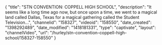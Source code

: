 {
    "title": "STN CONVENTION: COPPELL HIGH SCHOOL",
    "description": "It seems like a long time ago now, but once upon a time, we went to a magical land called Dallas, Texas for a magical gathering called the Student Television...",
    "channelid": "158327",
    "videoid": "158550",
    "date_created": "1398292489",
    "date_modified": "1418181331",
    "type": "captivate",
    "layout": "channelVideo",
    "url": "\/hurley\/stn-convention-coppell-high-school\/158327-158550"
}